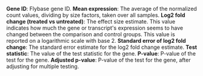 **Gene ID**: Flybase gene ID.
**Mean expression**: The average of the normalized count values, dividing by size factors, taken over all samples.
**Log2 fold change (treated vs untreated)**: The effect size estimate. This value indicates how much the gene or transcript's expression seems to have changed between the comparison and control groups. This value is reported on a logarithmic scale with base 2.
**Standard error of log2 fold change**: The standard error estimate for the log2 fold change estimate.
**Test statistic**: The value of the test statistic for the gene.
**P-value**: P-value of the test for the gene.
**Adjusted p-value**: P-value of the test for the gene, after adjusting for multiple testing.
